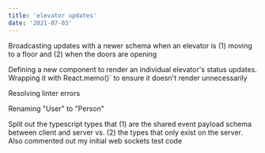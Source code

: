 ```yaml
---
title: 'elevator updates'
date: '2021-07-03'
---
```


Broadcasting updates with a newer schema when an elevator is (1) moving to a floor and (2) when the doors are opening

Defining a new component to render an individual elevator's status updates.  Wrapping it with React.memo()` to ensure it doesn't render unnecessarily

Resolving linter errors

Renaming "User" to "Person"

Split out the typescript types that (1) are the shared event payload schema between client and server vs. (2) the types that only exist on the server.  Also commented out my initial web sockets test code
